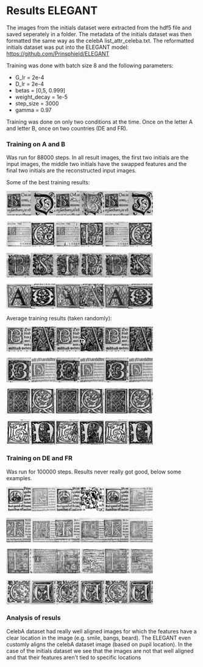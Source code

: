 # Results ELEGANT
The images from the initials dataset were extracted from the hdf5 file and saved seperately in a folder. The metadata of the initials dataset was then formatted the same way as the celebA list_attr_celeba.txt. The reformatted initials dataset was put into the ELEGANT model: https://github.com/Prinsphield/ELEGANT

Training was done with batch size 8 and the following parameters:
* G_lr = 2e-4
* D_lr = 2e-4
* betas = [0,5, 0.999]
* weight_decay = 1e-5
* step_size = 3000
* gamma = 0.97

Training was done on only two conditions at the time. Once on the letter A and letter B, once on two countries (DE and FR). 

### Training on A and B
Was run for 88000 steps. In all result images, the first two initials are the input images, the middle two initials have the swapped features and the final two initials are the reconstructed input images. 

Some of the best training results:

![AB1-b](https://github.com/C0rine/InitialsGAN/blob/master/ELEGANT/images/AB-1b.jpg "AB-1b")

![AB2-b](https://github.com/C0rine/InitialsGAN/blob/master/ELEGANT/images/AB-2b.jpg "AB-2b")

![AB3-b](https://github.com/C0rine/InitialsGAN/blob/master/ELEGANT/images/AB-3b.jpg "AB-3b")

![AB4-b](https://github.com/C0rine/InitialsGAN/blob/master/ELEGANT/images/AB-4b.jpg "AB-4b")

Average training results (taken randomly):

![AB1](https://github.com/C0rine/InitialsGAN/blob/master/ELEGANT/images/AB-1.jpg "AB-1")

![AB2](https://github.com/C0rine/InitialsGAN/blob/master/ELEGANT/images/AB-2.jpg "AB-2")

![AB3](https://github.com/C0rine/InitialsGAN/blob/master/ELEGANT/images/AB-3.jpg "AB-3")

![AB4](https://github.com/C0rine/InitialsGAN/blob/master/ELEGANT/images/AB-4.jpg "AB-4")

### Training on DE and FR
Was run for 100000 steps. Results never really got good, below some examples. 

![DEFR1](https://github.com/C0rine/InitialsGAN/blob/master/ELEGANT/images/DEFR-1.jpg "DEFR-1")

![DEFR2](https://github.com/C0rine/InitialsGAN/blob/master/ELEGANT/images/DEFR-2.jpg "DEFR-2")

![DEFR3](https://github.com/C0rine/InitialsGAN/blob/master/ELEGANT/images/DEFR-3.jpg "DEFR-3")

![DEFR4](https://github.com/C0rine/InitialsGAN/blob/master/ELEGANT/images/DEFR-4.jpg "DEFR-4")


### Analysis of resuls
CelebA dataset had really well aligned images for which the features have a clear location in the image (e.g. smile, bangs, beard). The ELEGANT even customly aligns the celebA dataset image (based on pupil location). In the case of the initials dataset we see that the images are not that well aligned and that their features aren't tied to specific locations  

